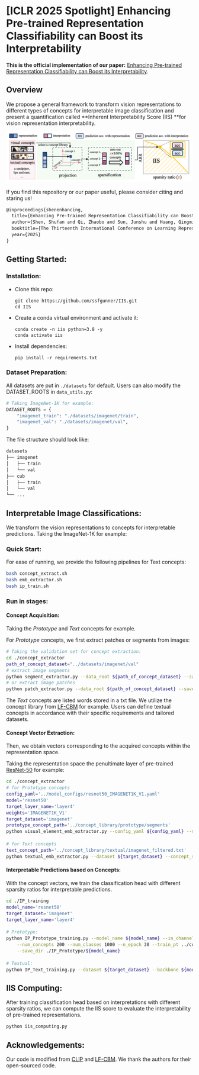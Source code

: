 # [ICLR 2025 Spotlight] Enhancing Pre-trained Representation Classifiability can Boost its Interpretability

**This is the official implementation of our paper:** [Enhancing Pre-trained Representation Classifiability can Boost its Interpretability](https://openreview.net/pdf?id=GjfIZan5jN).

## Overview

We propose a general framework to transform vision representations to different types of concepts for interpretable image classification and present a quantification called **Inherent Interpretability Score (IIS) **for vision representation interpretability.

![framework](./framework.png)

If you find this repository or our paper useful, please consider citing and staring us!

```tex
@inproceedings{shenenhancing,
  title={Enhancing Pre-trained Representation Classifiability can Boost its Interpretability},
  author={Shen, Shufan and Qi, Zhaobo and Sun, Junshu and Huang, Qingming and Tian, Qi and Wang, Shuhui},
  booktitle={The Thirteenth International Conference on Learning Representations},
  year={2025}
}
```

## Getting Started:

### Installation:

- Clone this repo:

  ```
  git clone https://github.com/ssfgunner/IIS.git
  cd IIS
  ```

- Create a conda virtual environment and activate it:

  ```
  conda create -n iis python=3.8 -y
  conda activate iis
  ```

- Install dependencies:

  ```
  pip install -r requirements.txt
  ```

### Dataset Preparation:

All datasets are put in  `./datasets` for default. Users can also modify the DATASET_ROOTS in `data_utils.py`:

```python
# Taking ImageNet-1K for example:
DATASET_ROOTS = {
    "imagenet_train": "./datasets/imagenet/train",
    "imagenet_val": "./datasets/imagenet/val",
}
```

The file structure should look like:

```bash
datasets
├── imagenet
│   ├── train
│   └── val
├── cub
│   ├── train
│   └── val
└── ...
```

## Interpretable Image Classifications:

We transform the vision representations to concepts for interpretable predictions. Taking the ImageNet-1K for example:

### Quick Start:

For ease of running, we provide the following pipelines for Text concepts:

```bash
bash concept_extract.sh
bash emb_extractor.sh
bash ip_train.sh
```

### Run in stages:

#### Concept Acquisition:

Taking the *Prototype* and *Text* concepts for example.

For *Prototype* concepts, we first extract patches or segments from images:

```bash
# Taking the validation set for concept extraction:
cd ./concept_extractor
path_of_concept_dataset="../datasets/imagenet/val"
# extract image segments
python segment_extractor.py --data_root ${path_of_concept_dataset} --save_root ../concept_library/prototype/segments
# or extract image patches
python patch_extractor.py --data_root ${path_of_concept_dataset} --save_root ../concept_library/prototype/patches
```

The *Text* concepts are listed words stored in a txt file. We utilize the concept library from [LF-CBM](https://openreview.net/pdf?id=GjfIZan5jN) for example. Users can define textual concepts in accordance with their specific requirements and tailored datasets. 

#### Concept Vector Extraction:

Then, we obtain vectors corresponding to the acquired concepts within the representation space. 

Taking the representation space the penultimate layer of pre-trained [ResNet-50](https://openreview.net/pdf?id=GjfIZan5jN) for example:

```bash
cd ./concept_extractor
# for Prototype concepts
config_yaml='../model_configs/resnet50_IMAGENET1K_V1.yaml'
model='resnet50'
target_layer_name='layer4'
weights='IMAGENET1K_V1'
target_dataset='imagenet'
prototype_concept_path='../concept_library/prototype/segments'
python visual_element_emb_extractor.py --config_yaml ${config_yaml} --model ${model} --target_layer_name ${target_layer_name} --weights ${weights} --data-path ${prototype_concept_path}

# for Text concepts
text_concept_path='../concept_library/textual/imagenet_filtered.txt'
python textual_emb_extractor.py --dataset ${target_dataset} --concept_set ${text_concept_path} --backbone ${model} --activation_dir ./embs/${model}/ --feature_layer ${target_layer_name}
```

#### Interpretable Predictions based on Concepts:

With the concept vectors, we train the classification head with different sparsity ratios for interpretable predictions.

```bash
cd ./IP_training
model_name='resnet50'
target_dataset='imagenet'
target_layer_name='layer4'

# Prototype:
python IP_Prototype_training.py --model_name ${model_name} --in_channels 2048 --concept_path ../concept_extractor/embs/${model_name}/visual_element_emb.pkl \
    --num_concepts 200 --num_classes 1000 --n_epoch 30 --train_pt ../concept_extractor/embs/${model_name}/${target_dataset}_train_${model_name}_${target_layer_name}.pt --val_pt ../concept_extractor/embs/${model_name}/${target_dataset}_val_${model_name}_${target_layer_name}.pt \
    --save_dir ./IP_Prototype/${model_name}

# Textual:
python IP_Text_training.py --dataset ${target_dataset} --backbone ${model_name} --concept_set '../concept_library/textual/${target_dataset}_filtered.txt' --feature_layer ${target_layer_name} --sparsity_ratio --save_dir ./output --activation_dir '../concept_extractor/embs/${model_name}'
```

## IIS Computing:

After training classification head based on interpretations with different sparsity ratios, we can compute the IIS score to evaluate the interpretability of pre-trained representations.

```bash
python iis_computing.py
```

## Acknowledgements:

Our code is modified from [CLIP]() and [LF-CBM](). We thank the authors for their open-sourced code.
